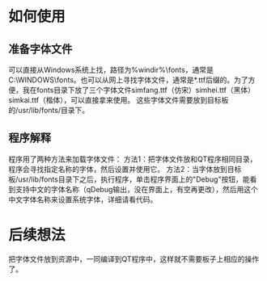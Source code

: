 # 如何使用

## 准备字体文件
可以直接从Windows系统上找，路径为%windir%\fonts，通常是C:\WINDOWS\fonts。也可以从网上寻找字体文件，通常是*.ttf后缀的。为了方便，我在fonts目录下放了三个字体文件simfang.ttf（仿宋）simhei.ttf（黑体）simkai.ttf（楷体），可以直接拿来使用。
这些字体文件需要放到目标板的/usr/lib/fonts/目录下。

## 程序解释
程序用了两种方法来加载字体文件：
方法1：把字体文件放和QT程序相同目录，程序会寻找指定名称的字体，然后设置并使用它。
方法2：当字体放到目标板/usr/lib/fonts目录下之后，执行程序，单击程序界面上的"Debug"按钮，能看到支持中文的字体名称（qDebug输出，没在界面上，有空再更改），然后用这个中文字体名称来设置系统字体，详细请看代码。

# 后续想法
把字体文件放到资源中，一同编译到QT程序中，这样就不需要板子上相应的操作了。
